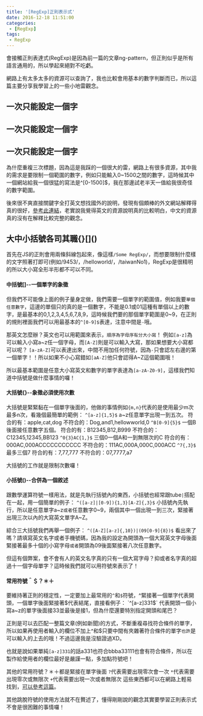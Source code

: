 ```yaml
---
title: '[RegExp]正則表示式'
date: 2016-12-18 11:51:00
categories:
 - [RegExp]
tags:
 - RegExp
---
```

會接觸正則表達式(RegExp)是因為前一篇的文章ng-pattern，但正則似乎是所有語言通用的，所以學起來絕對不吃虧。

網路上有太多太多的資源可以查詢了，我也比較會用基本的數字判斷而已，所以這篇主要分享我學習上的一些小地雷觀念。

## 一次只能設定一個字
## 一次只能設定一個字
## 一次只能設定一個字
為什麼重複三次標題，因為這是我踩的一個很大的雷，網路上有很多資源，其中我的需求是要限制一個範圍的數字，例如只能輸入0~1500之間的數字，這時候其中一個網站給我一個很猛的寫法是^[0-1500]$，我在那邊試老半天一值給我很奇怪的數字範圍。

後來很不爽直接關鍵字全打英文想找國外的說明，發現有個頗棒的外文網站解釋得真的很好，[參考此連結](http://www.regular-expressions.info/examples.html)，老實說我覺得英文的資源說明真的比較明白，中文的資源真的沒有在解釋比較完整的觀念。

## 大中小括號各司其職{}\[]()
首先在JS的正則會用兩條斜線包起來，像這樣`/Some RegExp/`，而想要限制什麼樣的文字照著打即可(例如/9453/，/helloworld/，/taiwanNo1)，RegExp是很精明的所以大小寫全形半形都不可以不同。

#### 中括號\[]--一個單字的象徵
但我們不可能像上面的例子量身定做，我們需要一個單字的範圍值，例如我要`單個任意數字`，這邊的單個只的真的是一個數字，不能是0.1或01這種有單個以上的數字，是最基本的0,1,2,3,4,5,6,7,8,9，這時候我們要的那個單字範圍是0~9，在正則的規則裡面我們可以用最基本的`^[0-9]$`表達，注意中間是`-`哦。

那英文怎麼辦？英文也可以用範圍來表示，`順序為字母序有分大小寫`！
例如`[a-z]`為可以輸入小寫a~z任一個字母，而`[A-Z]`則是可以輸入大寫，那如果想要大小寫都可以呢？
`[a-zA-Z]`可以表達出來，中間不用加任何符號，因為`-`只會認左右邊的第一個單字！！所以如果不小心寫錯如`[aA-Z]`他只會認得A~Z這個範圍哦！

所以最基本範圍是任意大小寫英文和數字的單字表達為`[a-zA-Z0-9]`，這樣我們知道中括號是做什麼事情的囉！

#### 大括號{}--象徵必須使用次數
大括號是緊緊黏在一個單字後面的，他做的事情例如`{m,n}`代表的是使用最少m次最多n次，看幾個最簡單的範例：
`^[a-z]{1,5}$`
a~z任意單字出現一到五次。
符合的有：apple,cat,dog
不符合的：Dog,and1,hellowworld,0
`^B[0-9]{5}$`
一個B後面接任意數字五個。
符合的有：B12345,B12,B999
不符合的：C12345,12345,BB123
`^0{3}AC{1,}$`
三個0一個A和一到無限次的C
符合的有：000AC,000ACCCCCCCCCCC
不符合的：111AC,000A,000C,000ACC
`^7{,3}$`
最多三個7
符合的有：7,77,777
不符合的：07,7777,a7

大括號的工作就是限制次數囉！

#### 小括號()--合併為一個敘述
跟數學運算符號一樣用法，就是先執行括號內的東西，小括號也經常跟tube`|`搭配在一起，用一個簡單的例子：
`^([a-z]|[0-9]){1,3}[A-Z]{,3}$`
小括號內先執行，所以是任意單字a~z`或者`任意數字0~9，兩個其中一個出現一到三次，緊接著出現三次以內的大寫英文單字A~Z。

綜合三大括號我們再舉一個例子：
`^([A-Z][a-z]{,10})|(09[0-9]{8})$`
看出來了嗎？請填寫英文名字或者手機號碼，因為我的設定為開頭為一個大寫英文字母後面緊接著最多十個的小寫字母`或者`開頭為09後面緊接著八次任意數字。

但這有個弊案，會不會有人的英文名字真的只有一個大寫字母？抑或者名字真的超過十一個字母單字？這時候我們就可以用符號來表示了！

#### 常用符號＾＄？＊＋
要維持著正則的穩定性，一定要加上最常用的`^`和`$`符號，\^緊接著一個單字代表開頭，一個單字後面緊接著$代表結尾，直接看例子：
`^[a-z]331$`
代表開頭一個小寫a~z的單字後面接33並最後是接1，但為什麼還要特別指定開頭和尾巴？

正則是可以去匹配一整篇文章(例如新聞)的方式，不斷重複尋找符合條件的單字，所以如果再使用者輸入的欄位不加上\^和$只要中間有夾雜著符合條件的單字`也許`是可以輸入的上去的哦！不過這邊我是沒驗證過XD。

也就是說如果單純`[a-z]331`的話a331也符合bbba33111也會有符合條件，所以在製作給使用者的欄位最好是嚴謹一點，多加點符號吧！

其他的常用符號？＊＋都是緊接在單字後面
`?`代表需要出現零次會一次
`*`代表需要出現零次或無限次
`+`代表需要出現一次或者無限次
這些東西都可以在網路上輕易找到，[可以參考這篇](http://ccckmit.wikidot.com/regularexpression)。

其他跳脫符號的使用方法就不在贅述了，懂得剛剛說的觀念其實要學習正則表示式不會是很困難的事情囉！
